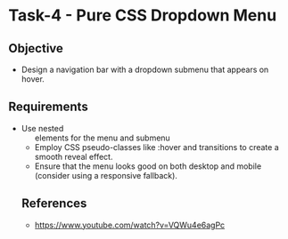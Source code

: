 # Task-4 - Pure CSS Dropdown Menu

## Objective
- Design a navigation bar with a dropdown submenu that appears on hover.

## Requirements
- Use nested <ul> elements for the menu and submenu
- Employ CSS pseudo-classes like :hover and transitions to create a smooth reveal effect.
- Ensure that the menu looks good on both desktop and mobile (consider using a responsive fallback).

## References
- https://www.youtube.com/watch?v=VQWu4e6agPc